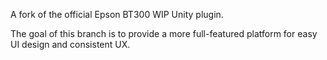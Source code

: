 A fork of the official Epson BT300 WIP Unity plugin.

The goal of this branch is to provide a more full-featured platform for easy UI design and consistent UX.
